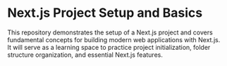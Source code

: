 # Next.js Project Setup and Basics

This repository demonstrates the setup of a Next.js project and covers fundamental concepts for building modern web applications with Next.js.  
It will serve as a learning space to practice project initialization, folder structure organization, and essential Next.js features.
